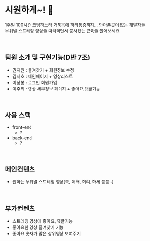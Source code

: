 # 시원하게~! :runner:
1주일 100시간 코딩하느라 거북목에 허리통증까지... 안아픈곳이 없는 개발자들  
부위별 스트레칭 영상을 따라하면서 뭉쳐있는 근육을 풀어보세요  

<br>

## 팀원 소개 및 구현기능(D반 7조)
- 권지원 : 즐겨찾기 + 회원정보 수정
- 김지호 : 메인페이지 + 영상리스트
- 이상봉 : 로그인 회원가입
- 이주리 : 영상 세부정보 페이지 + 좋아요,댓글기능

<br>

## 사용 스택
- front-end
  - ? 
- back-end
  - ?

<br>

## 메인컨텐츠
- 원하는 부위별 스트레칭 영상(목, 어깨, 허리, 하체 등등..)

<br>

## 부가컨텐츠
- 스트레칭 영상에 좋아요, 댓글기능
- 좋아요한 영상 즐겨찾기 기능
- 좋아요 숫자가 많은 상위영상 보여주기
